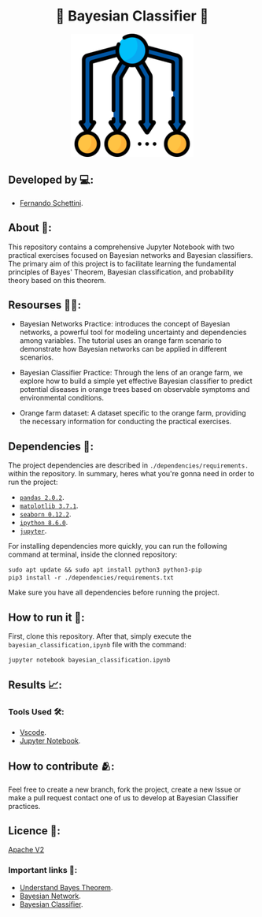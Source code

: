 <h1 align="center">📁 Bayesian Classifier 📁</h1>

<div align="center">
	<a href="rep_icon">
	<img height = "250em" src = "./assets/bayes_icon.png" />
    </a>
</div>

## Developed by 💻:

- [Fernando Schettini](https://github.com/FernandoSchett).

## About 🤔:

This repository contains a comprehensive Jupyter Notebook with two practical exercises focused on Bayesian networks and Bayesian classifiers. The primary aim of this project is to facilitate learning the fundamental principles of Bayes' Theorem, Bayesian classification, and probability theory based on this theorem.

## Resourses 🧑‍🔬:

- Bayesian Networks Practice: introduces the concept of Bayesian networks, a powerful tool for modeling uncertainty and dependencies among variables. The tutorial uses an orange farm scenario to demonstrate how Bayesian networks can be applied in different scenarios.

- Bayesian Classifier Practice: Through the lens of an orange farm, we explore how to build a simple yet effective Bayesian classifier to predict potential diseases in orange trees based on observable symptoms and environmental conditions.

- Orange farm dataset: A dataset specific to the orange farm, providing the necessary information for conducting the practical exercises.

## Dependencies 🚚:

The project dependencies are described in  ```./dependencies/requirements.``` within the repository. In summary, heres what you're gonna need in order to run the project:

- [```pandas 2.0.2```](https://pandas.pydata.org/).
- [```matplotlib 3.7.1```](https://matplotlib.org/).
- [```seaborn 0.12.2```](https://seaborn.pydata.org/).
- [```ipython 8.6.0```](https://ipython.org/).
- [```jupyter```](https://jupyter.org/).
 
For installing dependencies more quickly, you can run the following command at terminal, inside the clonned repository:

	sudo apt update && sudo apt install python3 python3-pip
    pip3 install -r ./dependencies/requirements.txt

Make sure you have all dependencies before running the project.

## How to run it 🏃:

First, clone this repository. After that, simply execute the ```bayesian_classification,ipynb``` file with the command:

    jupyter notebook bayesian_classification.ipynb

## Results 📈:

### Tools Used 🛠️:

- [Vscode](https://code.visualstudio.com/).
- [Jupyter Notebook](https://jupyter.org/).

## How to contribute 🫂:

Feel free to create a new branch, fork the project, create a new Issue or make a pull request contact one of us to develop at Bayesian Classifier practices.

## Licence 📜:

[Apache V2](https://choosealicense.com/licenses/apache-2.0/)

### Important links 🔗:

- [Understand Bayes Theorem](https://www.youtube.com/watch?v=HZGCoVF3YvM&ab_channel=3Blue1Brown).
- [Bayesian Network](https://www.youtube.com/watch?v=nvzUE6PnPYc&t=436s&ab_channel=UNIVESP).
- [Bayesian Classifier](https://www.youtube.com/watch?v=iDuBTP74Cag&t=1107s&ab_channel=Ci%C3%AAnciadeDadoseAprendizadodeM%C3%A1quina).